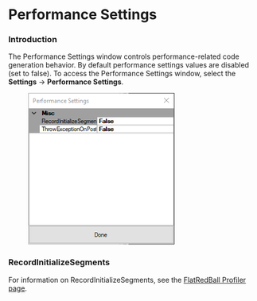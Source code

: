 # Performance Settings

### Introduction

The Performance Settings window controls performance-related code generation behavior. By default performance settings values are disabled (set to false). To access the Performance Settings window, select the **Settings** -> **Performance Settings**.&#x20;

<figure><img src="../../../.gitbook/assets/2017-07-img_5979edbcb9747.png" alt=""><figcaption></figcaption></figure>

### RecordInitializeSegments

For information on RecordInitializeSegments, see the [FlatRedBall Profiler page](broken-reference/).
